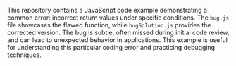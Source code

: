 This repository contains a JavaScript code example demonstrating a common error: incorrect return values under specific conditions.  The `bug.js` file showcases the flawed function, while `bugSolution.js` provides the corrected version. The bug is subtle, often missed during initial code review, and can lead to unexpected behavior in applications.  This example is useful for understanding this particular coding error and practicing debugging techniques.